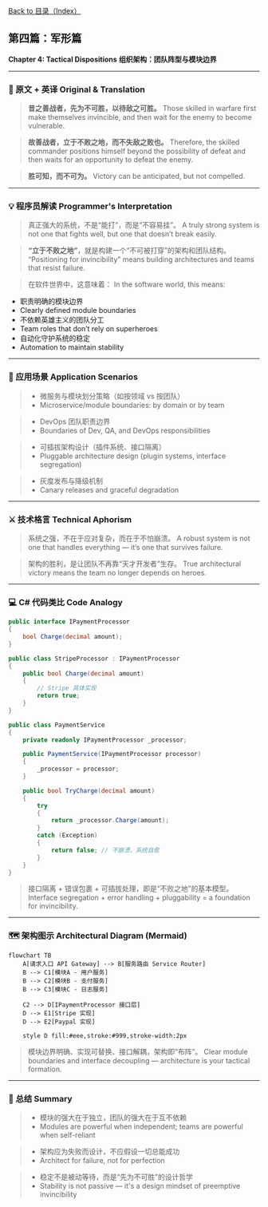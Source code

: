 [Back to 目录（Index）](https://github.com/uwspstar/The-Programmer-s-Art-of-War/blob/main/Index.md)

## 第四篇：军形篇

**Chapter 4: Tactical Dispositions**
**组织架构：团队阵型与模块边界**

---

### 🏮 原文 + 英译 Original & Translation

> **昔之善战者，先为不可胜，以待敌之可胜。**
> Those skilled in warfare first make themselves invincible, and then wait for the enemy to become vulnerable.

> **故善战者，立于不败之地，而不失敌之败也。**
> Therefore, the skilled commander positions himself beyond the possibility of defeat and then waits for an opportunity to defeat the enemy.

> **胜可知，而不可为。**
> Victory can be anticipated, but not compelled.

---

### 💡 程序员解读 Programmer's Interpretation

> 真正强大的系统，不是“能打”，而是“不容易挂”。
> A truly strong system is not one that fights well, but one that doesn’t break easily.

> **“立于不败之地”**，就是构建一个“不可被打穿”的架构和团队结构。
> “Positioning for invincibility” means building architectures and teams that resist failure.

> 在软件世界中，这意味着：
> In the software world, this means:

* 职责明确的模块边界
* Clearly defined module boundaries
* 不依赖英雄主义的团队分工
* Team roles that don’t rely on superheroes
* 自动化守护系统的稳定
* Automation to maintain stability

---

### 🧪 应用场景 Application Scenarios

> * 微服务与模块划分策略（如按领域 vs 按团队）
> * Microservice/module boundaries: by domain or by team

> * DevOps 团队职责边界
> * Boundaries of Dev, QA, and DevOps responsibilities

> * 可插拔架构设计（插件系统、接口隔离）
> * Pluggable architecture design (plugin systems, interface segregation)

> * 灰度发布与降级机制
> * Canary releases and graceful degradation

---

### ⚔️ 技术格言 Technical Aphorism

> 系统之强，不在于应对复杂，而在于不怕崩溃。
> A robust system is not one that handles everything — it’s one that survives failure.

> 架构的胜利，是让团队不再靠“天才开发者”生存。
> True architectural victory means the team no longer depends on heroes.

---

### 💻 C# 代码类比 Code Analogy

```csharp
public interface IPaymentProcessor
{
    bool Charge(decimal amount);
}

public class StripeProcessor : IPaymentProcessor
{
    public bool Charge(decimal amount)
    {
        // Stripe 具体实现
        return true;
    }
}

public class PaymentService
{
    private readonly IPaymentProcessor _processor;

    public PaymentService(IPaymentProcessor processor)
    {
        _processor = processor;
    }

    public bool TryCharge(decimal amount)
    {
        try
        {
            return _processor.Charge(amount);
        }
        catch (Exception)
        {
            return false; // 不崩溃，系统自愈
        }
    }
}
```

> 接口隔离 + 错误包裹 + 可插拔处理，即是“不败之地”的基本模型。
> Interface segregation + error handling + pluggability = a foundation for invincibility.

---

### 🗺️ 架构图示 Architectural Diagram (Mermaid)

```mermaid
flowchart TB
    A[请求入口 API Gateway] --> B[服务路由 Service Router]
    B --> C1[模块A - 用户服务]
    B --> C2[模块B - 支付服务]
    B --> C3[模块C - 日志服务]

    C2 --> D[IPaymentProcessor 接口层]
    D --> E1[Stripe 实现]
    D --> E2[Paypal 实现]
    
    style D fill:#eee,stroke:#999,stroke-width:2px
```

> 模块边界明确、实现可替换、接口解耦，架构即“布阵”。
> Clear module boundaries and interface decoupling — architecture is your tactical formation.

---

### 📌 总结 Summary

> * 模块的强大在于独立，团队的强大在于互不依赖
> * Modules are powerful when independent; teams are powerful when self-reliant

> * 架构应为失败而设计，不应假设一切总能成功
> * Architect for failure, not for perfection

> * 稳定不是被动等待，而是“先为不可胜”的设计哲学
> * Stability is not passive — it's a design mindset of preemptive invincibility
